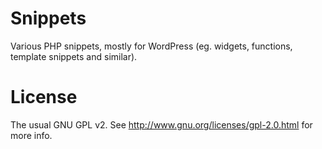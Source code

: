 Snippets
========

Various PHP snippets, mostly for WordPress (eg. widgets, functions, template snippets and similar).

License
========

The usual GNU GPL v2. See http://www.gnu.org/licenses/gpl-2.0.html for more info.
